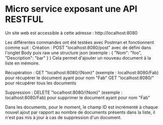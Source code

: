 # Micro service exposant une API RESTFUL

Un site web est accessible à cette adresse : http://localhost:8080

Les différentes commandes ont été testées avec Postman et fonctionnent comme suit :
Création : POST "localhost:8080/post" avec de défini dans l'onglet Body puis raw une structure json
 (exemple :
  { 
	"Nom": "foo",
	"Description": "bar"
  }
 )
 Cela permet d'ajouter un nouveau document à la liste en mémoire.

Récupération : 	GET "localhost:8080/{Nom}" (exemple : localhost:8080/Fab) pour récupérer le document ayant pour nom "Fab"
				GET "localhost:8080/" pour récupérer tous les documents

Suppression : DELETE "localhost:8080/{Nom}" (exemple : localhost:8080/Fab) pour supprimer le document ayant pour nom "Fab"

Dans les documents, pour le moment, le champ ID est incrémenté à chaque nouvel ajout par rapport au nombre de documents présents dans la liste, il n'est pas mis à jour à cas de suppression d'un document.